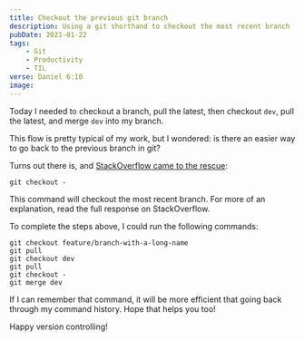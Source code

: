 ```yaml
---
title: Checkout the previous git branch
description: Using a git shorthand to checkout the most recent branch
pubDate: 2021-01-22
tags:
    - Git
    - Productivity
    - TIL
verse: Daniel 6:10
image:
---
```


Today I needed to checkout a branch, pull the latest, then checkout `dev`, pull the latest, and merge `dev` into my branch.

This flow is pretty typical of my work, but I wondered: is there an easier way to go back to the previous branch in git?

Turns out there is, and [StackOverflow came to the rescue](https://stackoverflow.com/a/7207542/8486161):

```shell
git checkout -
```

This command will checkout the most recent branch. For more of an explanation, read the full response on StackOverflow.

To complete the steps above, I could run the following commands:

```shell
git checkout feature/branch-with-a-long-name
git pull
git checkout dev
git pull
git checkout -
git merge dev
```

If I can remember that command, it will be more efficient that going back through my command history. Hope that helps you too!

Happy version controlling!